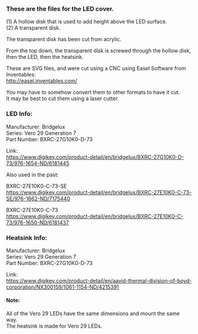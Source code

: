 ### These are the files for the LED cover.

(1) A hollow disk that is used to add height above the LED surface.  
(2) A transparent disk.


The transparent disk has been cut from acrylic.

From the top down, the transparent disk is screwed through the hollow disk, then the LED, then the heatsink.

These are SVG files, and were cut using a CNC using Easel Software from Inventables:  
http://easel.inventables.com/

You may have to somehow convert them to other formats to have it cut.  
It may be best to cut them using a laser cutter.



### LED Info:

Manufacturer: Bridgelux  
Series: Vero 29 Generation 7  
Part Number: BXRC-27G10K0-D-73  

Link:  
https://www.digikey.com/product-detail/en/bridgelux/BXRC-27G10K0-D-73/976-1654-ND/6181445

Also used in the past:

BXRC-27E10K0-C-73-SE  
https://www.digikey.com/product-detail/en/bridgelux/BXRC-27E10K0-C-73-SE/976-1662-ND/7175440

BXRC-27E10K0-C-73  
https://www.digikey.com/product-detail/en/bridgelux/BXRC-27E10K0-C-73/976-1650-ND/6181437




### Heatsink Info:

Manufacturer: Bridgelux  
Series: Vero 29 Generation 7  
Part Number: BXRC-27G10K0-D-73

Link:  
https://www.digikey.com/product-detail/en/aavid-thermal-division-of-boyd-corporation/NX300159/1061-1154-ND/4215391


#### Note:
All of the Vero 29 LEDs have the same dimensions and mount the same way.  
The heatsink is made for Vero 29 LEDs.

